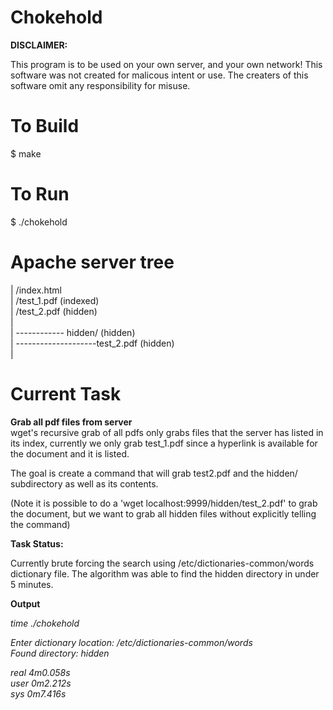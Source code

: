 # Chokehold

**DISCLAIMER:**

This program is to be used on your own server, and your own network! 
This software was not created for malicous intent or use. 
The creaters of this software omit any responsibility for misuse.

# To Build  
$ make  
# To Run  
$ ./chokehold

# Apache server tree

| /index.html  
| /test_1.pdf (indexed)  
| /test_2.pdf (hidden)  
|  
| ------------ hidden/ (hidden)  
| --------------------test_2.pdf (hidden)  
|  


# Current Task  
**Grab all pdf files from server**  
wget's recursive grab of all pdfs only grabs files that the server has listed in its index, currently we only grab test_1.pdf since a hyperlink is available for the document and it is listed.

The goal is create a command that will grab test2.pdf and the hidden/ subdirectory as well as its contents.

(Note it is possible to do a 'wget localhost:9999/hidden/test_2.pdf' to grab the document, but we want to grab all hidden files without explicitly telling the command)

**Task Status:** 

Currently brute forcing the search using /etc/dictionaries-common/words dictionary file.
The algorithm was able to find the hidden directory in under 5 minutes.

**Output**  

*time ./chokehold*  

*Enter dictionary location: /etc/dictionaries-common/words*  
*Found directory: hidden*  

*real	4m0.058s*  
*user	0m2.212s*  
*sys	  0m7.416s*
